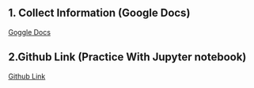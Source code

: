## 1. Collect Information (Google Docs)
[Goggle Docs](https://drive.google.com/drive/folders/1syhdqkEdPM1LFjqrvV6BQYY-3QXAET87?usp=sharing)



## 2.Github Link (Practice With Jupyter notebook)

[Github Link](https://github.com/Azmal7374/nlp-practice)